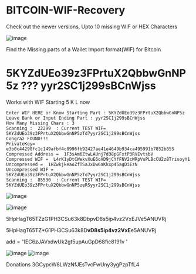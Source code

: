 # BITCOIN-WIF-Recovery

Check out the newer versions, Upto 10 missing WIF or HEX Characters

![image](https://user-images.githubusercontent.com/88630056/178058522-bdd96e11-1b6f-48f0-a29b-9520df0c147e.png)


Find the Missing parts of a Wallet Import format(WIF) for Bitcoin

# 5KYZdUEo39z3FPrtuX2QbbwGnNP5z ??? yyr2SC1j299sBCnWjss

Works with WIF Starting  5 K L now

    Enter WIF HERE or Know Starting Part : 5KYZdUEo39z3FPrtuX2QbbwGnNP5z
    Leave Bank or Input Ending Part : yyr2SC1j299sBCnWjss
    How Many Missing Chars : 3
    Scanning :  22299  : Current TEST WIF=  5KYZdUEo39z3FPrtuX2QbbwGnNP5zTd7yyr2SC1j299sBCnWjss
    Congraz FOUND!!!
    PrivateKey=  e3b0c44298fc1c149afbf4c8996fb92427ae41e4649b934ca495991b7852b855
    Compressed Address =  1F3sAm6ZtwLAUnj7d38pGFxtP3RVEvtsbV
    Compressed WIF =  L4rK1yDtCWekvXuE6oXD9jCYfFNV2cWRpVuPLBcCU2z8TrisoyY1
    Uncompressed =  1HZwkjkeaoZfTSaJxDw6aKkxp45agDiEzN
    Uncompressed WIF =  5KYZdUEo39z3FPrtuX2QbbwGnNP5zTd7yyr2SC1j299sBCnWjss
    Scanning :  85530  : Current TEST WIF=  5KYZdUEo39z3FPrtuX2QbbwGnNP5zeRSyyr2SC1j299sBCnWjss

![image](https://user-images.githubusercontent.com/88630056/130690681-4a5bf4b8-1eb2-469b-b210-7c073f658640.png)

![image](https://user-images.githubusercontent.com/88630056/130690137-9b23b762-947a-45ce-a04e-7500c7a83e90.png)

5HpHagT65TZzG1PH3CSu63k8DbpvD8s5ip4vz2VxEJVe5ANUVRj

5HpHagT65TZ*G1PH3CSu63k8D**vD8s5ip4vz2VxE**e5ANUVRj

add = '1EC6zJAVxdwUk2gt5upAuGpD68fic8191v '


![image](https://user-images.githubusercontent.com/88630056/130690429-32ab117d-e193-45e4-b8dd-3244eb628e5f.png)
![image](https://user-images.githubusercontent.com/88630056/130690483-f0e0a917-f769-4c96-bdb8-1ea97ffada77.png)

Donations 3GCypcW8LWzNfJEsTvcFwUny3ygPzpTfL4
